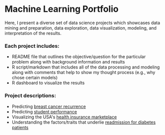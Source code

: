 # Machine Learning Portfolio

Here, I present a diverse set of data science projects which showcases data mining and preparation, data exploration, data visualization, modeling, and interpretation of the results. 

### Each project includes: 
* README file that outlines the objective/question for the particular problem along with background information and results
* R script/markdown that includes all of the data processing and modeling along with comments that help to show my thought process (e.g., why chose certain models)
* R dashboard to visualize the results

### Project descriptions:
* Predicting [breast cancer recurrence](http://archive.ics.uci.edu/ml/datasets/Breast+Cancer) 
* Predicting [student performance](http://archive.ics.uci.edu/ml/datasets/Student+Performance)
* Visualizing the USA's [health insurance marketplace](https://www.kaggle.com/hhs/health-insurance-marketplace)
* Understanding the factors/traits that underlie [readmission for diabetes patients](http://archive.ics.uci.edu/ml/datasets/Diabetes+130-US+hospitals+for+years+1999-2008)


 
